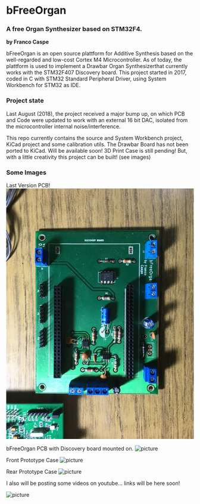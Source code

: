 # bFreeOrgan
### A free Organ Synthesizer based on STM32F4.
**by Franco Caspe**

bFreeOrgan is an open source plattform for Additive Synthesis based on the well-regarded and low-cost Cortex M4 Microcontroller.
As of today, the plattform is used to implement a Drawbar Organ Synthesizerthat currently works with the STM32F407 Discovery board.
This project started in 2017, coded in C with STM32 Standard Peripheral Driver, using System Workbench for STM32 as IDE.

### Project state
Last August (2018), the project received a major bump up, on which PCB and Code were updated to work with an external 16 bit DAC,
isolated from the microcontroller internal noise/interference.

This repo currently contains the source and System Workbench project, KiCad project and some calibration utils.
The Drawbar Board has not been ported to KiCad. Will be available soon!
3D Print Case is still pending! But, with a little creativity this project can be built! (see images)

### Some Images

Last Version PCB!
![picture](docs/img/1board.jpg)

bFreeOrgan PCB with Discovery board mounted on.
![picture](docs/img/abc.png)

Front Prototype Case
![picture](docs/img/abc.png)

Rear Prototype Case
![picture](docs/abc.png)

I also will be posting some videos on youtube... links will be here soon!

![picture](docs/img/abc.png)